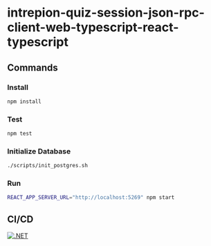 # intrepion-quiz-session-json-rpc-client-web-typescript-react-typescript

## Commands

### Install

```bash
npm install
```

### Test

```bash
npm test
```

### Initialize Database

```bash
./scripts/init_postgres.sh
```

### Run

```bash
REACT_APP_SERVER_URL="http://localhost:5269" npm start
```

## CI/CD

[![.NET](https://github.com/intrepion/intrepion-quiz-session-json-rpc-client-web-typescript-react-typescript/actions/workflows/node.js.yml/badge.svg?branch=main)](https://github.com/intrepion/intrepion-quiz-session-json-rpc-client-web-typescript-react-typescript/actions/workflows/node.js.yml)
